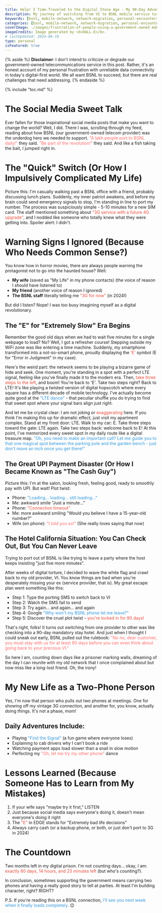 ```yaml
---
title: Help! I Time-Traveled to the Digital Stone Age - My 90-Day Adventure with 3G
description: My journey of switching from VI to BSNL mobile service turned into an unexpected digital nightmare, complete with failed UPI payments, disappearing signals, and a mandatory 90-day stay in the 3G era.
keywords: [bsnl, mobile-network, network-migration, personal-encounters, digital-india, network-porting, 3g-network]
categories: [bsnl, mobile-network, network-migration, personal-encounters]
coverImage: ./images/frustration-of-people-using-a-government-owned mobile-service.webp
imageCredits: Image generated by <b>DALL-E</b>.
# lastUpdated: 2024-06-19
type: personal
isFeatured: true
---
```


{% aside %} <strong>Disclaimer</strong>: I don't intend to criticize or degrade our government-owned telecommunications service in this post. Rather, it's an honest account of my personal frustration with unreliable data connectivity in today's digital-first world. We all want BSNL to succeed, but there are real challenges that need addressing. {% endaside %}

{% include "toc.md" %}

# The Social Media Sweet Talk

Ever fallen for those inspirational social media posts that make you want to change the world? Well, I did. There I was, scrolling through my feed, reading about how BSNL (our government-owned telecom provider) was the underdog hero we needed to support. <span style="color: #FF6B6B">"A lakh people port to BSNL daily!"</span> they said. <span style="color: #FF6B6B">"Be part of the revolution!"</span> they said. And like a fish taking the bait, I jumped right in.

# The "Quick" Switch (Or How I Impulsively Complicated My Life)

Picture this: I'm casually walking past a BSNL office with a friend, probably discussing lunch plans. Suddenly, my inner patriot awakens, and before my brain could send emergency signals to stop, I'm standing in line to port my number. The process was suspiciously simple - 5-10 minutes for a new SIM card. The staff mentioned something about <span style="color: #E74C3C">"3G service with a future 4G upgrade"</span>, and I nodded like someone who totally knew what they were getting into. Spoiler alert: I didn't.

# Warning Signs I Ignored (Because Who Needs Common Sense?)

You know how in horror movies, there are always people warning the protagonist not to go into the haunted house? Well:
- <strong>My wife</strong> (saved as "My Life" in my phone contacts) (the voice of reason I should have listened to)
- <strong>My friend</strong> (another voice of reason I ignored)
- <strong>The BSNL staff</strong> literally telling me <span style="color: #E74C3C">"3G for now"</span> (in 2024!)

But did I listen? Nope! I was too busy imagining myself as a digital revolutionary.

## The "E" for "Extremely Slow" Era Begins

Remember the good old days when we had to wait five minutes for a single webpage to load? No? Well, I got a refresher course! Stepping outside my WiFi zone was like entering a time machine. Suddenly, my smartphone transformed into a not-so-smart phone, proudly displaying the <span style="color: #E74C3C">'E'</span> symbol (E for "Error in Judgment" in my case).

Here's the weird part: the network seems to be playing a bizarre game of hide and seek. One moment, you're standing in a spot with a perfect LTE signal, feeling like you've finally made it to the modern era. Then, <span style="color: #E74C3C">take three steps to the left</span>, and boom! You're back to 'E'. Take two steps right? Back to LTE! It's like playing a twisted version of digital hopscotch where every square has a different decade of mobile technology. I've actually become quite good at the <span style="color: #3498DB">"LTE dance"</span> - that peculiar shuffle you do trying to find that sweet spot where your signal bars align just right.

And let me be crystal clear: I am not joking or <span style="color: #E74C3C">exaggerating</span> here. If you think I'm making this up for dramatic effect, just visit my apartment complex. Stand at my front door: LTE. Walk to my car: E. Take three steps toward the gate: LTE again. Take two steps back: welcome back to E! At this point, I've memorized every sweet spot in my daily route like a digital treasure map. <span style="color: #3498DB">"Oh, you need to make an important call? Let me guide you to that one magical spot between the parking pole and the garden bench - just don't move an inch once you get there!"</span>

## The Great UPI Payment Disaster (Or How I Became Known as "The Cash Guy")

Picture this: I'm at the salon, looking fresh, feeling good, ready to smoothly pay with UPI. But wait! Plot twist:
- Phone: <span style="color: #3498DB">"Loading... loading... still loading..."</span>
- Me: awkward smile "Just a minute..."
- Phone: <span style="color: #E74C3C">"Connection timeout"</span>
- Me: more awkward smiling "Would you believe I have a 15-year-old number?"
- Wife (on phone): <span style="color: #FF6B6B">"I told you so!"</span> (She really loves saying that now)

## The Hotel California Situation: You Can Check Out, But You Can Never Leave

Trying to port out of BSNL is like trying to leave a party where the host keeps insisting "just five more minutes".

After weeks of digital torture, I decided to wave the white flag and crawl back to my old provider, VI. You know things are bad when you're desperately missing your ex (service provider, that is).
My great escape plan went something like this:

- Step 1: Type the porting SMS to switch back to VI
- Step 2: Watch the SMS fail to send
- Step 3: Try again... and again... and again
- Step 4: Google <span style="color: #3498DB">"Why won't my BSNL phone let me leave?"</span>
- Step 5: Discover the cruel plot twist - <span style="color: #E74C3C">you're locked in for 90 days!</span>

That's right, folks! It turns out switching from one provider to other was like checking into a 90-day mandatory stay hotel. And just when I thought I could sneak out early, BSNL pulled out the rulebook: <span style="color: #FF6B6B">"No no, dear customer, you must stay with us for at least 90 days before you can even think about going back to your precious VI."</span>

So here I am, counting down days like a prisoner marking walls, dreaming of the day I can reunite with my old network that I once complained about but now miss like a long-lost friend. Oh, the irony!

# My New Life as a Two-Phone Person

Yes, I'm now that person who pulls out two phones at meetings. One for showing off my vintage 3G connection, and another for, you know, actually doing things. It's not a phase, mom!

## Daily Adventures Include:
- Playing <span style="color: #3498DB">"Find the Signal"</span> (a fun game where everyone loses)
- Explaining to cab drivers why I can't book a ride
- Watching payment apps load slower than a snail in slow motion
- Perfecting my <span style="color: #FF6B6B">"Oh, let me try my other phone"</span> dance

# Lessons Learned (Because Someone Has to Learn from My Mistakes)

1. If your wife says "maybe try it first," LISTEN
2. Just because social media says everyone's doing it, doesn't mean everyone's doing it right
3. The <span style="color: #E74C3C">"E"</span> in EDGE stands for "Extremely bad life decisions"
4. Always carry cash (or a backup phone, or both, or just don't port to 3G in 2024)

# The Countdown

Two months left in my digital prison. I'm not counting days... okay, I am: <span style="color: #E74C3C">exactly 60 days, 14 hours, and 23 minutes left</span> (but who's counting?). 

In conclusion, sometimes supporting the government means carrying two phones and having a really good story to tell at parties. At least I'm building character, right? RIGHT?

P.S. If you're reading this on a BSNL connection, <span style="color: #3498DB">I'll see you next week when it finally loads completely.</span> 😉